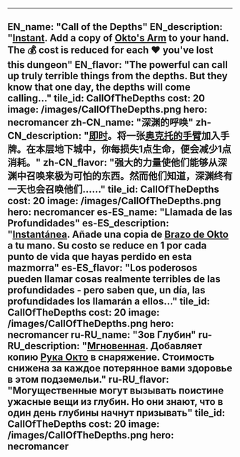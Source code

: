 ---

EN_name: "Call of the Depths"
EN_description: "<u><u>Instant</u></u>. Add a copy of <a href = '../en/items#Tentacle'>Okto's Arm</a> to your hand. The 💰 cost is reduced for each ❤️ you've lost this dungeon"
EN_flavor: "The powerful can call up truly terrible things from the depths. But they know that one day, the depths will come calling..."
tile_id: CallOfTheDepths
cost: 20
image: /images/CallOfTheDepths.png
hero: necromancer
zh-CN_name: "深渊的呼唤"
zh-CN_description: "<u><u>即时</u></u>。将一张<a href = '../zh_cn/items#Tentacle'>奥克托的手臂</a>加入手牌。在本层地下城中，你每损失1点生命，便会减少1点消耗。"
zh-CN_flavor: "强大的力量使他们能够从深渊中召唤来极为可怕的东西。然而他们知道，深渊终有一天也会召唤他们……"
tile_id: CallOfTheDepths
cost: 20
image: /images/CallOfTheDepths.png
hero: necromancer
es-ES_name: "Llamada de las Profundidades"
es-ES_description: "<u><u>Instantánea</u></u>. Añade una copia de <a href = '../es_es/items#Tentacle'>Brazo de Okto</a> a tu mano. Su costo se reduce en 1 por cada punto de vida que hayas perdido en esta mazmorra"
es-ES_flavor: "Los poderosos pueden llamar cosas realmente terribles de las profundidades - pero saben que, un día, las profundidades los llamarán a ellos..."
tile_id: CallOfTheDepths
cost: 20
image: /images/CallOfTheDepths.png
hero: necromancer
ru-RU_name: "Зов Глубин"
ru-RU_description: "<u><u>Мгновенная</u></u>. Добавляет копию <a href = '../ru_ru/items#Tentacle'>Рука Окто</a> в снаряжение. Стоимость снижена за каждое потерянное вами здоровье в этом подземельи."
ru-RU_flavor: "Могущественные могут вызывать поистине ужасные вещи из глубин. Но они знают, что в один день глубины начнут призывать"
tile_id: CallOfTheDepths
cost: 20
image: /images/CallOfTheDepths.png
hero: necromancer
---